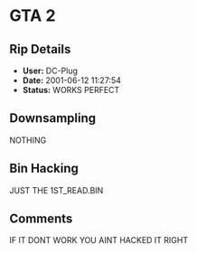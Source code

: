 # GTA 2

## Rip Details

- **User:** DC-Plug
- **Date:** 2001-06-12 11:27:54
- **Status:** WORKS PERFECT

## Downsampling

NOTHING

## Bin Hacking

JUST THE 1ST_READ.BIN

## Comments

IF IT DONT WORK YOU AINT HACKED IT RIGHT

